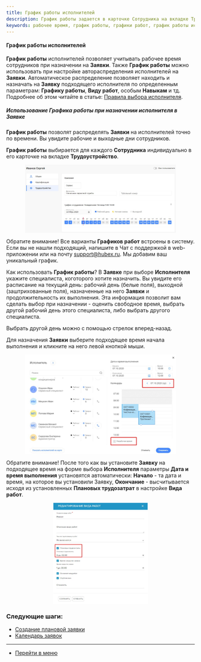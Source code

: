 ```yaml
---
title: График работы исполнителей
description: График работы задается в карточке Сотрудника на вкладке Трудоустройство. График работы учитывается при выборе исполнителя в Заявке. С его помощью вы сразу увидите рабочие, выходные дни и загруженность сотрудника.
keywords: рабочее время, график работы, графики работ, график работы исполнителя, hubex, хабекс, хубекс, хабикс
---
```


#### График работы исполнителей 

<html>
<meta charset="utf-8">
</html>
<body>
<p><strong>График работы</strong> исполнителей позволяет учитывать рабочее время сотрудников при назначении
    на <strong>Заявки</strong>. Также
    <strong>График работы</strong> можно использовать при настройке автораспределения исполнителей на <strong>Заявки</strong>. Автоматическое распределение позволяет находить и назначать на <strong>Заявку</strong> подходящего исполнителя по
    определенным параметрам: <strong>Графику работы</strong>, <strong>Виду работ</strong>, особым <strong>Навыкам</strong> и тд. Подробнее об этом читайте в статье:
     <a href="https://wiki.hubex.ru/docs/FAQ/RU/admin/RulesOfChoice.html">Правила выбора исполнителя</a>.</p>

<h5 id="schedule">Использование Графика работы при назначении исполнителя в Заявке</h5>
<p><strong>График работы</strong> позволят распределять <strong>Заявки</strong> на исполнителей точно по времени. Вы увидите рабочие и выходные дни сотрудников.</p>
<p><strong>График работы</strong> выбирается для каждого <strong>Сотрудника</strong> индивидуально в его карточке на вкладке <strong>Трудоустройство</strong>.</p>

<div>
    <img style="margin: 0 auto; display: block; max-width: 80%;"
         src="/attachments/images/FAQ/USER/CreatingUser/Employment.jpg"/>
</div>

<p>Обратите внимание! Все варианты <strong>Графиков работ</strong> встроены в систему. Если вы не нашли подходящий, напишите в Чат с
    поддержкой в web-приложении или на почту <a href="mailto:support@hubex.ru" target="_blank" rel="noopener">
        support@hubex.ru</a>. Мы добавим ваш уникальный график.</p>

<p>Как использовать <strong>График работы</strong>? В <strong>Заявке</strong> при выборе <strong>Исполнителя</strong> укажите специалиста, коготорого хотите назначить. Вы увидите его расписание на текущий день: рабочий день (белые поля), выходной (заштрихованные поля), назначенные на него <strong>Заявки</strong> и продолжительность их выполнения. Эта
    информация позволит вам сделать выбор при назначении - оценить свободное время, выбрать другой рабочий день этого специалиста, либо выбрать
    другого специалиста.</p>

<p>Выбрать другой день можно с помощью стрелок вперед-назад.</p>
<p>Для назначения <strong>Заявки</strong> выберите подходящее время начала выполнения и кликните на него левой кнопкой мыши.</p>

<div>
    <img style="margin: 0 auto; display: block; max-width: 80%;"
         src="/attachments/images/FAQ/USER/Schedule/SelectEngeneer.jpg"/>
</div>

<p>Обратите внимание! После того как вы установите <strong>Заявку</strong> на подходящее время на форме выбора <strong>Исполнителя</strong> параметры <strong>Дата и время выполнения</strong> установятся автоматически: <strong>Начало</strong> -
    та дата и время, на которое вы установили Заявку, <strong>Окончание</strong> - высчитывается исходя из установленных <strong>Плановых трудозатрат</strong> в настройке <strong>Вида работ</strong>.</p>
<div>
    <img style="margin: 0 auto; display: block; max-width: 50%;"
         src="/attachments/images/FAQ/USER/Schedule/WorkType.jpg"/>
</div>
</body>



### Следующие шаги:
- [Создание плановой заявки](./PlannedTickets.md)
- [Календарь заявок](./Calendar.md)


____
- [Перейти в меню](http://wiki.hubex.ru)